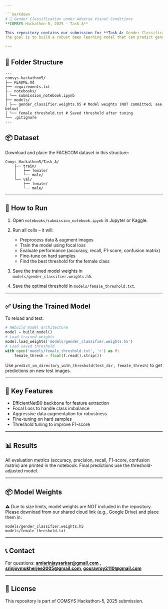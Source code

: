 ```yaml
---

```markdown
# 🚀 Gender Classification under Adverse Visual Conditions
**COMSYS Hackathon-5, 2025 – Task A**

This repository contains our submission for **Task A: Gender Classification**.  
The goal is to build a robust deep learning model that can predict gender (Female/Male) from face images captured under challenging conditions (blur, fog, low light, rain, etc.) using the **FACECOM** dataset.

---
```


## 📂 Folder Structure

```
---
comsys-hackathon5/
├── README.md
├── requirements.txt
├── notebooks/
│ └── submission_notebook.ipynb
├── models/
│ ├── gender_classifier.weights.h5 # Model weights (NOT committed; see below)
│ └── female_threshold.txt # Saved threshold after tuning
└── .gitignore
---
````


## 📦 Dataset

Download and place the FACECOM dataset in this structure:

```
Comys_Hackathon5/Task_A/
    ├── train/
    │   ├── female/
    │   └── male/
    └── val/
        ├── female/
        └── male/
```

---

## 🧪 How to Run

1. Open `notebooks/submission_notebook.ipynb` in Jupyter or Kaggle.
2. Run all cells – it will:

   * Preprocess data & augment images
   * Train the model using focal loss
   * Evaluate performance (accuracy, recall, F1-score, confusion matrix)
   * Fine-tune on hard samples
   * Find the best threshold for the female class
3. Save the trained model weights in `models/gender_classifier.weights.h5`.
4. Save the optimal threshold in `models/female_threshold.txt`.

---

## ✅ Using the Trained Model

To reload and test:

```python
# Rebuild model architecture
model = build_model()
# Load trained weights
model.load_weights('models/gender_classifier.weights.h5')
# Load saved threshold
with open('models/female_threshold.txt', 'r') as f:
    female_thresh = float(f.read().strip())
```

Use `predict_on_directory_with_threshold(test_dir, female_thresh)`
to get predictions on new test images.

---

## 📌 Key Features

* EfficientNetB0 backbone for feature extraction
* Focal Loss to handle class imbalance
* Aggressive data augmentation for robustness
* Fine-tuning on hard samples
* Threshold tuning to improve F1-score

---

## 📊 Results

All evaluation metrics (accuracy, precision, recall, F1-score, confusion matrix) are printed in the notebook.
Final predictions use the threshold-adjusted model.

---

## 📦 Model Weights

⚠️ Due to size limits, model weights are NOT included in the repository.
Please download from our shared cloud link (e.g., Google Drive) and place them in:

```
models/gender_classifier.weights.h5
models/female_threshold.txt
```

---

## 📞 Contact

For questions: **amiarinjaysarkar@gmail.com , srinjoymukherjee2005@gmail.com, gouravroy2110@gmail.com**

---

## 📝 License

This repository is part of COMSYS Hackathon-5, 2025 submission.
